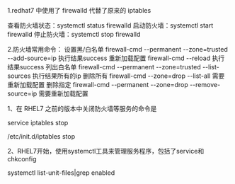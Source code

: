 1.redhat7 中使用了 firewalld 代替了原来的 iptables

查看防火墙状态：systemctl status firewalld
启动防火墙：systemctl start firewalld
停止防火墙：systemctl stop firewalld

2.防火墙常用命令：
  设置黑/白名单
  firewall-cmd --permanent --zone=trusted --add-source=ip  执行结果success
  重新加载配置
  firewall-cmd --reload  执行结果success
  列出白名单
  firewall-cmd --permanent --zone=trusted --list-sources  执行结果所有的ip
  删除所有
  firewall-cmd --zone=drop --list-all  需要重新加载配置
  删除指定
  firewall-cmd --permanent --zone=drop --remove-source=ip 需要重新加载配置

1、在 RHEL7 之前的版本中关闭防火墙等服务的命令是

service iptables stop

/etc/init.d/iptables stop

2、RHEL7开始，使用systemctl工具来管理服务程序，包括了service和chkconfig

systemctl list-unit-files|grep enabled
